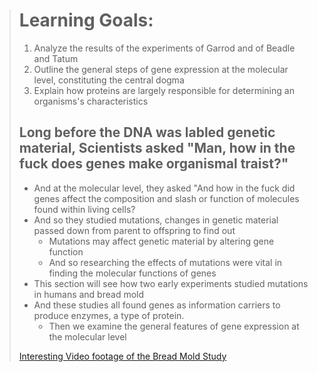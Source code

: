 > # Learning Goals:
> 1. Analyze the results of the experiments of Garrod and of Beadle and Tatum
> 2. Outline the general steps of gene expression at the molecular level, constituting the central dogma
> 3. Explain how proteins are largely responsible for determining an organisms's characteristics
>
> ## Long before the DNA was labled genetic material, Scientists asked "Man, how in the fuck does genes make organismal traist?"
> - And at the molecular level, they asked "And how in the fuck did genes affect the composition and slash or function of molecules found within living cells?
> - And so they studied mutations, changes in genetic material passed down from parent to offspring to find out
>   - Mutations may affect genetic material by altering gene function
>   - And so researching the effects of mutations were vital in finding the molecular functions of genes
> - This section will see how two early experiments studied mutations in humans and bread mold
> - And these studies all found genes as information carriers to produce enzymes, a type of protein.
>   - Then we examine the general features of gene expression at the molecular level
>
> [Interesting Video footage of the Bread Mold Study](https://github.com/MCBasterSheet/MCBasterSheet/blob/main/MCB150/assets/TheStudiesinQuestion.gif)
